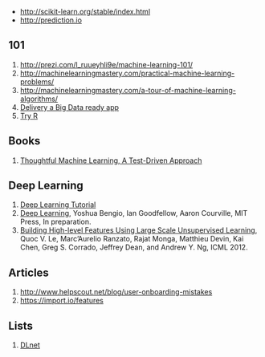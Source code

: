 - http://scikit-learn.org/stable/index.html
- http://prediction.io

## 101

1. http://prezi.com/l_ruueyhli9e/machine-learning-101/
1. http://machinelearningmastery.com/practical-machine-learning-problems/
1. http://machinelearningmastery.com/a-tour-of-machine-learning-algorithms/
1. [Delivery a Big Data ready app](http://slides.com/gchomatas/delivering-a-big-data-ready-minimum-viable-product)
2. [Try R](https://www.codeschool.com/courses/try-r)

## Books

1. [Thoughtful Machine Learning, A Test-Driven Approach](http://shop.oreilly.com/product/0636920032298.do)

## Deep Learning

1. [Deep Learning Tutorial](http://deeplearning.net/tutorial/deeplearning.pdf)
1. [Deep Learning](http://www.iro.umontreal.ca/~bengioy/dlbook/), Yoshua Bengio, Ian Goodfellow, Aaron Courville, MIT Press, In preparation.
1. [Building High-level Features Using Large Scale Unsupervised Learning](http://research.google.com/archive/unsupervised_icml2012.pdf), Quoc V. Le, Marc’Aurelio Ranzato, Rajat Monga, Matthieu Devin, Kai Chen, Greg S. Corrado, Jeffrey Dean, and Andrew Y. Ng, ICML 2012.

## Articles

1. http://www.helpscout.net/blog/user-onboarding-mistakes
1. https://import.io/features


## Lists

1. [DLnet](http://deeplearning.net/reading-list/)
